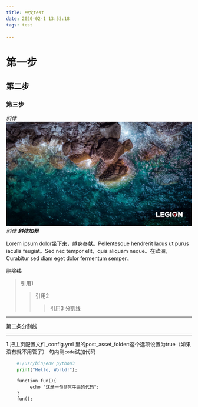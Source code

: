 ```yaml
---
title: 中文test
date: 2020-02-1 13:53:18
tags: test

---
```


# 第一步
## 第二步

### 第三步

*斜体* 
![图片解释](中文test/test.jpg)
*斜体* 
***斜体加粗*** 

<cblockquote> 

Lorem ipsum dolor坐下来，献身奉献。Pellentesque hendrerit lacus ut purus iaculis feugiat。Sed nec tempor elit，quis aliquam neque。在欧洲，Curabitur sed diam eget dolor fermentum semper。

<endblockquote>



~~删除线~~
>引用1
>>引用2
>>>引用3
分割线
---
第二条分割线
***


1.把主页配置文件_config.yml 里的post_asset_folder:这个选项设置为true（如果没有就不用管了）
句内测`code`试加代码 




```python
    #!/usr/bin/env python3
    print("Hello, World!");
```

```
    function fun(){
         echo "这是一句非常牛逼的代码";
    }
    fun();
```

